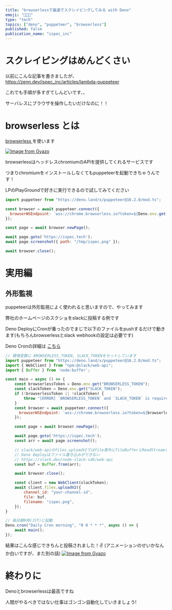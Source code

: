 ```yaml
---
title: "browserlessで最速でスクレイピングしてみる with Deno"
emoji: "🧑🏼‍💻"
type: "tech"
topics: ["deno", "puppeteer", "browserless"]
published: false
publication_name: "ispec_inc"
---
```


# スクレイピングはめんどくさい

以前にこんな記事を書きましたが、
https://zenn.dev/ispec_inc/articles/lambda-puppeteer

これでも手順が多すぎてしんどいです、、

サーバレスにブラウザを操作したいだけなのに！！

# browserless とは

[ browserless ](https://www.browserless.io) を使います

[![Image from Gyazo](https://i.gyazo.com/243ec95fed8073a86379373d672a712f.png)](https://gyazo.com/243ec95fed8073a86379373d672a712f)

browserlessはヘッドレスchromiumのAPIを提供してくれるサービスです

つまりchromiumをインストールしなくてもpuppeteerを起動できちゃうんです！

LPのPlayGroundで好きに実行できるので試してみてください

```js
import puppeteer from "https://deno.land/x/puppeteer@16.2.0/mod.ts";

const browser = await puppeteer.connect({
  browserWSEndpoint: `wss://chrome.browserless.io?token=${Deno.env.get("BROWSERLESS_TOKEN")}`,
});

const page = await browser.newPage();

await page.goto('https://ispec.tech');
await page.screenshot({ path: "/tmp/ispec.png" });

await browser.close();
```


# 実用編

## 外形監視

puppeteerは外形監視によく使われると思いますので、やってみます

弊社のホームページのスクショをslackに投稿する例です

Deno DeployにCronが乗ったのでまじで以下のファイルをpushするだけで動きます(もちろんbrowserlessとslack webhookの設定は必要です)

Deno Cronの詳細は [ こちら ](https://deno.com/blog/cron)

```js
// 環境変数に BROWSERLESS_TOKEN, SLACK_TOKENをセットしています
import puppeteer from "https://deno.land/x/puppeteer@16.2.0/mod.ts";
import { WebClient } from "npm:@slack/web-api";
import { Buffer } from 'node:buffer';

const main = async () => {
    const browserlessToken = Deno.env.get("BROWSERLESS_TOKEN");
    const slackToken = Deno.env.get("SLACK_TOKEN");
    if (!browserlessToken || !slackToken) {
        throw "[ERROR] `BROWSERLESS_TOKEN` and `SLACK_TOKEN` is required"
    }
    const browser = await puppeteer.connect({
      browserWSEndpoint: `wss://chrome.browserless.io?token=${browserlessToken}`,
    });

    const page = await browser.newPage();

    await page.goto('https://ispec.tech');
    const arr = await page.screenshot();

    // slack/web-apiのfiles.uploadV2ではfile意外にfileBufferとReadStreamを渡せる
    // Deno Deployはファイル書き込みができない
    // https://slack.dev/node-slack-sdk/web-api
    const buf = Buffer.from(arr);

    await browser.close();

    const client = new WebClient(slackToken);
    await client.files.uploadV2({
        channel_id: "your-channel-id",
        file: buf,
        filename: "ispec.png",
    });
}

// 毎日朝9時(JST)に起動
Deno.cron("Daily Cron morning", "0 0 * * *", async () => {
    await main();
});

```

結果はこんな感じできちんと投稿されました！✌️ (アニメーションのせいかなんか白いですが、また別の話)
[![Image from Gyazo](https://i.gyazo.com/8c4ce7039786c831a84423b53f8b5104.png)](https://gyazo.com/8c4ce7039786c831a84423b53f8b5104)


# 終わりに

Denoとbrowserlessは最高ですね

人間がやるべきではない仕事はゴンゴン自動化していきましょう!
